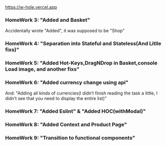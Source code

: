https://w-hole.vercel.app

<h3>HomeWork 3: "Added and Basket"</h3>
Accidentally wrote "Added", it was supposed to be "Shop"
<h3>HomeWork 4: "Separation into Stateful and Stateless(And Litlle fixs)"</h3>
<h3>HomeWork 5: "Added Hot-Keys,DragNDrop in Basket,console Load image, and another fixs"</h3>
<h3>HomeWork 6: "Added currency change using api"</h3>
And: "Adding all kinds of currencies(I didn’t finish reading the task a little, I didn’t see that you need to display the entire list)"
<h3>HomeWork 7: "Added Eslint" & "Added HOC(withModal)"</h3>
<h3>HomeWork 8: "Added Context and Product Page"</h3>
<h3>HomeWork 9: "Transition to functional components"</h3>
